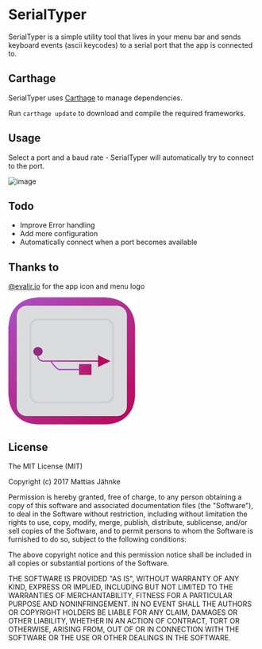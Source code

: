 # SerialTyper

SerialTyper is a simple utility tool that lives in your menu bar and sends keyboard events (ascii keycodes) to a serial port that the app is connected to.

## Carthage
SerialTyper uses [Carthage](https://github.com/Carthage/Carthage) to manage dependencies.

Run `carthage update` to download and compile the required frameworks.

## Usage
Select a port and a baud rate - SerialTyper will automatically try to connect to the port.

![image](https://cloud.githubusercontent.com/assets/2101850/26487976/f185e300-4201-11e7-8f8d-2f23132ae0a9.png)

## Todo
- Improve Error handling
- Add more configuration
- Automatically connect when a port becomes available

## Thanks to
[@evalir.io](http://instagram.com/evalir.io) for the app icon and menu logo

![logo](https://github.com/mattiasjahnke/SerialTyper/blob/master/SerialTyper/Assets.xcassets/AppIcon.appiconset/Icon-App-128x128@2x.png?raw=true)

## License
 
The MIT License (MIT)

Copyright (c) 2017 Mattias Jähnke

Permission is hereby granted, free of charge, to any person obtaining a copy of this software and associated documentation files (the "Software"), to deal in the Software without restriction, including without limitation the rights to use, copy, modify, merge, publish, distribute, sublicense, and/or sell copies of the Software, and to permit persons to whom the Software is furnished to do so, subject to the following conditions:

The above copyright notice and this permission notice shall be included in all copies or substantial portions of the Software.

THE SOFTWARE IS PROVIDED "AS IS", WITHOUT WARRANTY OF ANY KIND, EXPRESS OR IMPLIED, INCLUDING BUT NOT LIMITED TO THE WARRANTIES OF MERCHANTABILITY, FITNESS FOR A PARTICULAR PURPOSE AND NONINFRINGEMENT. IN NO EVENT SHALL THE AUTHORS OR COPYRIGHT HOLDERS BE LIABLE FOR ANY CLAIM, DAMAGES OR OTHER LIABILITY, WHETHER IN AN ACTION OF CONTRACT, TORT OR OTHERWISE, ARISING FROM, OUT OF OR IN CONNECTION WITH THE SOFTWARE OR THE USE OR OTHER DEALINGS IN THE SOFTWARE.
